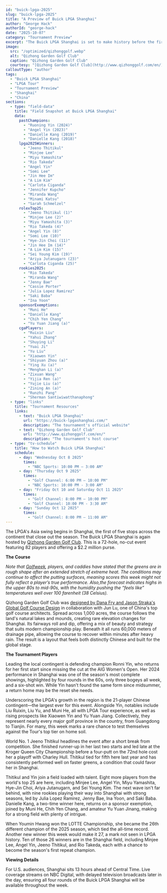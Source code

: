 ```yaml
---
id: "buick-lpga-2025"
slug: "buick-lpga-2025"
title: "A Preview of Buick LPGA Shanghai"
author: "George Hack"
authorId: "george-hack"
date: "2025-10-07"
category: "Tournament Preview"
excerpt: "The Buick LPGA Shanghai is set to make history before the first tee shot. The event features a record 21-player Chinese contingent, a powerful reflection of the LPGA's growth in the region. They'll be testing themselves against a star-studded international field, including World No. 1 Jeeno Thitikul, who is back on the course following a short break."
image:
  src: "/optimized/qizhonggolf.webp"
  alt: "Qizhong Garden Golf Club"
  caption: "Qizhong Garden Golf Club"
  courtesy: "[Qizhong Garden Golf Club](http://www.qizhonggolf.com/en/)"
calloutType: "author"
tags:
  - "Buick LPGA Shanghai"
  - "LPGA Tour"
  - "Tournament Preview"
  - "Shanghai"
  - "China"
sections:
  - type: "field-data"
    title: "Field Snapshot at Buick LPGA Shanghai"
    data:
      pastChampions:
        - "Ruoning Yin (2024)"
        - "Angel Yin (2023)"
        - "Danielle Kang (2019)"
        - "Danielle Kang (2018)"
      lpga2025Winners:
        - "Jeeno Thitikul"
        - "Minjee Lee"
        - "Miyu Yamashita"
        - "Rio Takeda"
        - "Angel Yin"
        - "Somi Lee"
        - "Jin Hee Im"
        - "A Lim Kim"
        - "Carlota Ciganda"
        - "Jennifer Kupcho"
        - "Miranda Wang"
        - "Minami Katsu"
        - "Sarah Schmelzel"
      rolexTop25:
        - "Jeeno Thitikul (1)"
        - "Minjee Lee (2)"
        - "Miyu Yamashita (3)"
        - "Rio Takeda (4)"
        - "Angel Yin (8)"
        - "Somi Lee (10)"
        - "Hye-Jin Choi (11)"
        - "Jin Hee Im (14)"
        - "A Lim Kim (15)"
        - "Sei Young Kim (19)"
        - "Ariya Jutanugarn (23)"
        - "Carlota Ciganda (25)"
      rookies2025:
        - "Rio Takeda"
        - "Miranda Wang"
        - "Jenny Bae"
        - "Cassie Porter"
        - "Julia Lopez Ramirez"
        - "Saki Baba"
        - "Ina Yoon"
      sponsorExemptions:
        - "Muni He"
        - "Danielle Kang"
        - "Chih Yen Chang"
        - "Yu Yuan Jiang (a)"
      cgaPlayers:
        - "Ruixin Liu"
        - "Yahui Zhang"
        - "Shuying Li"
        - "Yuai Ji"
        - "Yu Liu"
        - "Xiaowen Yin"
        - "Shiyuan Zhou (a)"
        - "Ying Xu (a)"
        - "Menghan Li (a)"
        - "Zixuan Wang"
        - "Yijia Ren (a)"
        - "Yujie Liu (a)"
        - "Zining An (a)"
        - "Runzhi Pang"
        - "Sherman Santiwiwatthanaphong"
  - type: "links"
    title: "Tournament Resources"
    links:
      - text: "Buick LPGA Shanghai"
        url: "https://buick-lpgashanghai.com/"
        description: "The tournament's official website"
      - text: "Qizhong Garden Golf Club"
        url: "http://www.qizhonggolf.com/en/"
        description: "The tournament's host course"
  - type: "tv-schedule"
    title: "How to Watch Buick LPGA Shanghai"
    schedule:
      - day: "Wednesday Oct 8 2025"
        times:
          - "NBC Sports: 10:00 PM – 3:00 AM"
      - day: "Thursday Oct 9 2025"
        times:
          - "Golf Channel: 6:00 PM – 10:00 PM"
          - "NBC Sports: 10:00 PM - 3:00 AM"
      - day: "Friday Oct 10 and Saturday Oct 11 2025"
        times:
          - "Golf Channel: 8:00 PM – 10:00 PM"
          - "Golf Channel: 10:00 PM - 3:30 AM"
      - day: "Sunday Oct 12 2025"
        times:
          - "Golf Channel: 8:00 PM – 11:00 AM"
---
```


The LPGA's Asia swing begins in Shanghai, the first of five stops across the continent that close out the season. The Buick LPGA Shanghai is again hosted by [Qizhong Garden Golf Club](http://www.qizhonggolf.com/en/). This is a 72-hole, no-cut event featuring 82 players and offering a $2.2 million purse.

**The Course**

*Note that [Golfweek](https://golfweek.usatoday.com/story/sports/golf/lpga/2025/10/08/extreme-heat-wreaks-havoc-greens-buick-lpga-shanghai-golf/86586756007/), players, and caddies have stated that the greens are in rough shape after an extended stretch of extreme heat. The conditions may continue to affect the putting surfaces, meaning scores this week might not fully reflect a player’s true performance. Also,the forecast indicates highs in the upper 80s to mid-90s, with the humidity pushing the “feels like” temperatures well over 100 farenheit (38 Celsius).*

Qizhong Garden Golf Club was [designed by Dana Fry and Jason Straka's Global Golf Course Design](https://www.frystraka.com/course-gallery/qizhong) in collaboration with Jun Lu, one of China's top golf course architects. Spread across 1,000 acres, the course follows the land's natural lakes and mounds, creating rare elevation changes for Shanghai. Its fairways roll and dip, offering a mix of beauty and strategy that suits modern championship play. Beneath it all runs 60,000 meters of drainage pipe, allowing the course to recover within minutes after heavy rain. The result is a layout that feels both distinctly Chinese and built for the global stage.

**The Tournament Players**

Leading the local contingent is defending champion Ronni Yin, who returns for her first start since missing the cut at the AIG Women's Open. Her 2024 performance in Shanghai was one of the season's most complete showings, highlighted by four rounds in the 60s, only three bogeys all week, and a six-shot win. While Yin hasn't found the same form since midsummer, a return home may be the reset she needs.

Underscoring the LPGA's growth in the region is the 21-player Chinese contingent—the largest ever for this event. Alongside Yin, notables include Liu Ruixin, Liu Yu, and Muni He, all with LPGA Tour experience, as well as rising prospects like Xiaowen Yin and Yu Yuan Jiang. Collectively, they represent nearly every major golf province in the country, from Guangdong to Tianjin. For many, this week marks a rare chance to test themselves against the Tour's top tier on home soil.

World No. 1 Jeeno Thitikul headlines the event after a short break from competition. She finished runner-up in her last two starts and led late at the Kroger Queen City Championship before a four-putt on the 72nd hole cost her a playoff with Charley Hull. Thitikul tied for fifth here last year and has consistently performed well on faster greens, a condition that could favor her in Shanghai.

Thitikul and Yin join a field loaded with talent. Eight more players from the world's top 25 are here, including Minjee Lee, Angel Yin, Miyu Yamashita, Hye-Jin Choi, Ariya Jutanugarn, and Sei Young Kim. The next wave isn't far behind, with nine rookies playing their way into Shanghai with strong seasons, led by Julia Lopez Ramirez, Jenny Bae, Ina Yoon, and Saki Baba. Danielle Kang, a two-time winner here, returns on a sponsor exemption, joined by Muni He, Chih Yen Chang, and amateur Yu Yuan Jinang, making for a strong field with plenty of intrigue.

When Youmin Hwang won the LOTTE Championship, she became the 26th different champion of the 2025 season, which tied the all-time record. Another new winner this week would make it 27, a mark not seen in LPGA history. Ten of those 26 winners are in the Shanghai field, including Minjee Lee, Angel Yin, Jeeno Thitikul, and Rio Takeda, each with a chance to become the season's first repeat champion.

**Viewing Details**

For U.S. audiences, Shanghai sits 13 hours ahead of Central Time. Live coverage streams on NBC Digital, with delayed television broadcasts later in the day, ensuring all four rounds of the Buick LPGA Shanghai will be available throughout the week.
